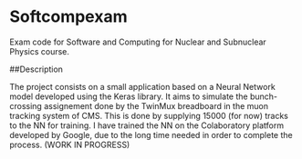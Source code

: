 # Softcompexam

Exam code for Software and Computing for Nuclear and Subnuclear Physics course. 

##Description

The project consists on a small application based on a Neural Network model developed using the Keras library. It aims to simulate the bunch-crossing assignement done by the TwinMux breadboard in the muon tracking system of CMS. This is done by supplying 15000 (for now) tracks to the NN for training. I have trained the NN on the Colaboratory platform developed by Google, due to the long time needed in order to complete the process. (WORK IN PROGRESS)
